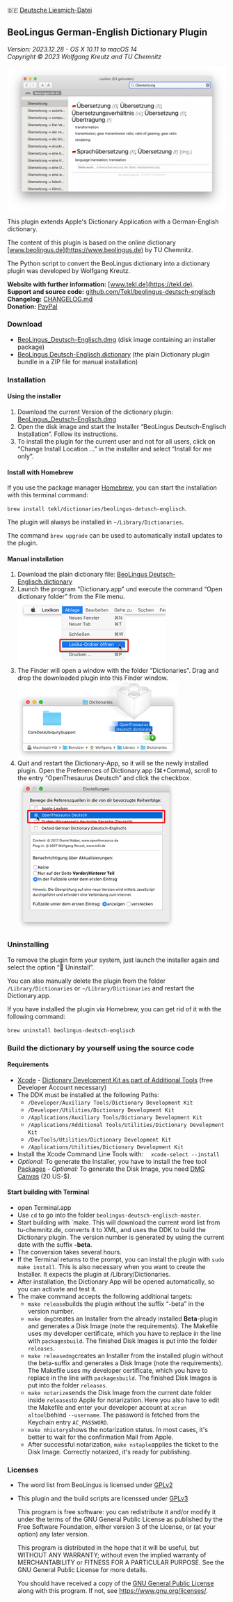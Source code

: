 🇩🇪 [Deutsche Liesmich-Datei](LIESMICH.md)

BeoLingus German-English Dictionary Plugin
------------------------------------------

_Version: 2023.12.28 - OS X 10.11 to macOS 14_  
_Copyright © 2023 Wolfgang Kreutz and TU Chemnitz_

![Screenshot](images/screenshots/BeoLingus_Screen_1.png)

This plugin extends Apple's Dictionary Application with a German-English dictionary.

The content of this plugin is based on the online dictionary [www.beolingus.de](https://www.beolingus.de) by TU Chemnitz.

The Python script to convert the BeoLingus dictionary into a dictionary plugin was developed by Wolfgang Kreutz.

**Website with further information:** [www.tekl.de](https://tekl.de).  
**Support and source code:** [github.com/Tekl/beolingus-deutsch-englisch](https://github.com/Tekl/beolingus-deutsch-englisch)  
**Changelog:** [CHANGELOG.md](https://github.com/Tekl/beolingus-deutsch-englisch/blob/master/CHANGELOG.md)  
**Donation:** [PayPal](https://www.paypal.me/WolfgangReszel)

### Download

- [BeoLingus_Deutsch-Englisch.dmg](https://github.com/Tekl/beolingus-deutsch-englisch/releases/latest/download/BeoLingus_Deutsch-Englisch.dmg) (disk image containing an installer package)
- [BeoLingus Deutsch-Englisch.dictionary](https://github.com/Tekl/beolingus-deutsch-englisch/releases/latest/download/BeoLingus_Deutsch-Englisch_dictionaryfile.zip) (the plain Dictionary plugin bundle in a ZIP file for manual installation)

### Installation

#### Using the installer

1. Download the current Version of the dictionary plugin:  [BeoLingus_Deutsch-Englisch.dmg](https://github.com/Tekl/beolingus-deutsch-englisch/releases/latest/download/BeoLingus_Deutsch-Englisch.dmg)
2. Open the disk image and start the Installer “BeoLingus Deutsch-Englisch Installation”. Follow its instructions.
3. To install the plugin for the current user and not for all users, click on “Change Install Location …” in the installer and select “Install for me only”.

#### Install with Homebrew

If you use the package manager [Homebrew](https://brew.sh/de), you can start the installation with this terminal command:

`brew install tekl/dictionaries/beolingus-detusch-englisch`.

The plugin will always be installed in `~/Library/Dictionaries`.

The command `brew upgrade` can be used to automatically install updates to the plugin.

#### Manual installation

1. Download the plain dictionary file:  [BeoLingus Deutsch-Englisch.dictionary](https://github.com/Tekl/beolingus-deutsch-englisch/releases/latest/download/BeoLingus_Deutsch-Englisch_dictionaryfile.zip)
2. Launch the program “Dictionary.app” und execute the command “Open dictionary folder” from the File menu.  
![Schritt 1](images/manual%20installation/dict-inst-1cursor.png)
1. The Finder will open a window with the folder “Dictionaries”. Drag and drop the downloaded plugin into this Finder window.  
![Schritt 2](images/manual%20installation/dict-inst-2cursor.png)
2. Quit and restart the Dictionary-App, so it will se the newly installed plugin. Open the Preferences of Dictionary.app (⌘+Comma), scroll to the entry “OpenThesaurus Deutsch” and click the checkbox.  
![Schritt 3](images/manual%20installation/dict-inst-3cursor.png)

### Uninstalling

To remove the plugin form your system, just launch the installer again and select the option “🚫 Uninstall”.

You can also manually delete the plugin from the folder `/Library/Dictionaries` or `~/Library/Dictionaries` and restart the Dictionary.app.

If you have installed the plugin via Homebrew, you can get rid of it with the following command:

`brew uninstall beolingus-deutsch-englisch`

### Build the dictionary by yourself using the source code

#### Requirements

- [Xcode](https://apps.apple.com/de/app/xcode/id497799835?mt=12)
- [Dictionary Development Kit as part of Additional Tools](https://developer.apple.com/download/all/?q=Additional%20Tools) (free Developer Account necessary)
- The DDK must be installed at the following Paths:
  - `/Developer/Auxiliary Tools/Dictionary Development Kit`
  - `/Developer/Utilities/Dictionary Development Kit`
  - `/Applications/Auxiliary Tools/Dictionary Development Kit`
  - `/Applications/Additional Tools/Utilities/Dictionary Development Kit`
  - `/DevTools/Utilities/Dictionary Development Kit`
  - `/Applications/Utilities/Dictionary Development Kit`
- Install the Xcode Command Line Tools with: `
 xcode-select --install`
- *Optional:* To generate the Installer, you have to install the free tool [Packages](http://s.sudre.free.fr/Software/Packages/about.html)
- *Optional:* To generate the Disk Image, you need [DMG Canvas](https://www.araelium.com/dmgcanvas) (20 US-$).

#### Start building with Terminal

- open Terminal.app
- Use `cd` to go into the folder `beolingus-deutsch-englisch-master`.
- Start building with `make. This will download the current word list from tu-chemnitz.de, converts it to XML, and uses the DDK to build the Dictionary plugin. The version number is generated by using the current date with the suffix **-beta**.
- The conversion takes several hours.
- If the Terminal returns to the prompt, you can install the plugin with `sudo make install`. This is also necessary when you want to create the Installer. It expects the plugin at /Library/Dictionaries.
- After installation, the Dictionary App will be opened automatically, so you can activate and test it.
- The make command accepts the following additional targets:
  - `make release`builds the plugin without the suffix “-beta” in the version number.
  - `make dmg`creates an Installer from the already installed **Beta**-plugin and generates a Disk Image (note the requirements). The Makefile uses my developer certificate, which you have to replace in the line with `packagesbuild`. The finished Disk Images is put into the folder `releases`.
  - `make releasedmg`creates an Installer from the installed plugin without the beta-suffix and generates a Disk Image (note the requirements). The Makefile uses my developer certificate, which you have to replace in the line with `packagesbuild`. The finished Disk Images is put into the folder `releases`.
  - `make notarize`sends the Disk Image from the current date folder inside `releases`to Apple for notarization. Here you also have to edit the Makefile and enter your developer account at `xcrun altool`behind `--username`. The password is fetched from the Keychain entry `AC_PASSWORD`.
  - `make nhistory`shows the notarization status. In most cases, it's better to wait for the confirmation Mail from Apple. 
  - After successful notarization, `make nstaple`applies the ticket to the Disk Image. Correctly notarized, it's ready for publishing.

### Licenses

- The word list from BeoLingus is licensed under [GPLv2](https://www.gnu.org/licenses/old-licenses/gpl-2.0.txt)

- This plugin and the build scripts are licenssed under [GPLv3](https://www.gnu.org/licenses/gpl.html)  

  This program is free software: you can redistribute it and/or modify it under the terms of the GNU General Public License as published by the Free Software Foundation, either version 3 of the License, or (at your option) any later version.  
  
  This program is distributed in the hope that it will be useful, but WITHOUT ANY WARRANTY; without even the implied warranty of MERCHANTABILITY or FITNESS FOR A PARTICULAR PURPOSE.  See the GNU General Public License for more details.  
  
  You should have received a copy of the [GNU General Public License](LICENSE) along with this program. If not, see https://www.gnu.org/licenses/.

  
